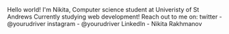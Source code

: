 Hello world!
I'm Nikita, Computer science student at Univeristy of St Andrews
Currently studying web development!
Reach out to me on:
twitter - @yourudriver
instagram - @yourudriver
LinkedIn - Nikita Rakhmanov
